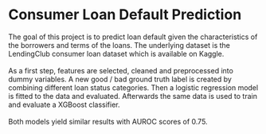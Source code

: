 # Consumer Loan Default Prediction
The goal of this project is to predict loan default given the characteristics of the borrowers and terms of the loans. The underlying dataset is the LendingClub consumer loan dataset which is available on Kaggle.<br> <br>
As a first step, features are selected, cleaned and preprocessed into dummy variables. A new good / bad ground truth label is created by combining different loan status categories. Then a logistic regression model is fitted to the data and evaluated. Afterwards the same data is used to train and evaluate a XGBoost classifier. <br><br>
Both models yield similar results with AUROC scores of 0.75.
